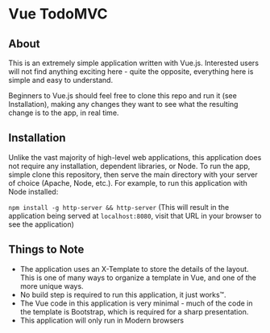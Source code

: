 # Vue TodoMVC

## About
This is an extremely simple application written with Vue.js. Interested users will not find anything exciting here - quite the opposite, everything here is simple and easy to understand.

Beginners to Vue.js should feel free to clone this repo and run it (see Installation), making any changes they want to see what the resulting change is to the app, in real time.

## Installation
Unlike the vast majority of high-level web applications, this application does not require any installation, dependent libraries, or Node.
To run the app, simple clone this repository, then serve the main directory with your server of choice (Apache, Node, etc.). For example, to run this application with Node installed:

`npm install -g http-server && http-server`
(This will result in the application being served at `localhost:8080`, visit that URL in your browser to see the application)

## Things to Note
- The application uses an X-Template to store the details of the layout. This is one of many ways to organize a template in Vue, and one of the more unique ways.
- No build step is required to run this application, it just works™.
- The Vue code in this application is very minimal - much of the code in the template is Bootstrap, which is required for a sharp presentation.
- This application will only run in Modern browsers